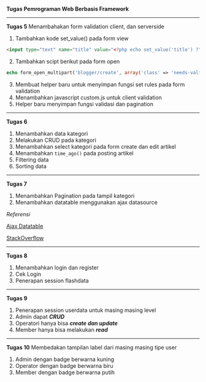 **Tugas Pemrograman Web Berbasis Framework**

------------

**Tugas 5**
Menambahakan form validation client, dan serverside
1. Tambahkan kode set_value() pada form view
```html
<input type="text" name="title" value="<?php echo set_value('title') ?">
```
2. Tambahkan scipt berikut pada form open
```php
echo form_open_multipart('blogger/create', array('class' => 'needs-validation', 'novalidate' => ''));
```
3. Membuat helper baru untuk menyimpan fungsi set rules pada form validation
4. Menambahkan javascript custom.js untuk client validation
5. Helper baru menyimpan fungsi validasi dan pagination


------------

**Tugas 6**
1. Menambahkan data kategori
1. Melakukan CRUD pada kategori
1. Menambahkan select kategori pada form create dan edit artikel
1. Menambahkan `time_ago()` pada posting artikel
1. Filtering data
1. Sorting data

------------

**Tugas 7**
1. Menambahkan Pagination pada tampil kategori
1. Menambahkan datatable menggunakan ajax datasource

*Referensi*

[Ajax Datatable](https://datatables.net/examples/data_sources/ajax.html "Ajax Datatable")

[StackOverflow](https://stackoverflow.com/questions/37394866/display-data-using-json-in-datatables-codeigniter?utm_medium=organic&utm_source=google_rich_qa&utm_campaign=google_rich_qa "StackOverflow")

------------
**Tugas 8**
1. Menambahkan login dan register
2. Cek Login
3. Penerapan session flashdata

------------
**Tugas 9**
1. Penerapan session userdata untuk masing masing level
1. Admin dapat ***CRUD***
1. Operatori hanya bisa ***create dan update***
1. Member hanya bisa melakukan ***read***

------------
**Tugas 10**
Membedakan tampilan label dari masing masing tipe user
1. Admin dengan badge berwarna kuning
2. Operator dengan badge berwarna biru
3. Member dengan badge berwarna putih
